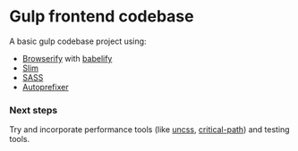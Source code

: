 Gulp frontend codebase
======================

A basic gulp codebase project using:

- [Browserify](http://browserify.org/) with [babelify](https://babeljs.io/docs/setup/#browserify)
- [Slim](http://slim-lang.com/)
- [SASS](http://sass-lang.com/)
- [Autoprefixer](https://github.com/postcss/autoprefixer-core)

### Next steps
Try and incorporate performance tools (like [uncss](https://github.com/ben-eb/gulp-uncss), [critical-path](https://github.com/addyosmani/critical-path-css-demo)) and testing tools.